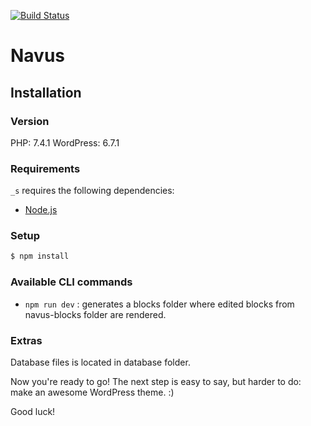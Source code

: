[![Build Status](https://travis-ci.org/Automattic/_s.svg?branch=master)](https://travis-ci.org/Automattic/_s)

Navus
===

Installation
---------------
### Version

PHP: 7.4.1
WordPress: 6.7.1

### Requirements

`_s` requires the following dependencies:

- [Node.js](https://nodejs.org/)

### Setup

```sh
$ npm install
```

### Available CLI commands

- `npm run dev` : generates a blocks folder where edited blocks from navus-blocks folder are rendered.

### Extras
Database files is located in database folder.

Now you're ready to go! The next step is easy to say, but harder to do: make an awesome WordPress theme. :)

Good luck!

